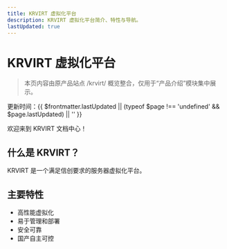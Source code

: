 ```yaml
---
title: KRVIRT 虚拟化平台
description: KRVIRT 虚拟化平台简介、特性与导航。
lastUpdated: true
---
```


# KRVIRT 虚拟化平台

> 本页内容由原产品站点 /krvirt/ 概览整合，仅用于“产品介绍”模块集中展示。

<div class="page-updated">更新时间：{{ $frontmatter.lastUpdated || (typeof $page !== 'undefined' && $page.lastUpdated) || '' }}</div>

欢迎来到 KRVIRT 文档中心！ <Term name="KRVIRT" desc="服务器虚拟化平台" descEn="Server Virtualization Platform" full="KR 虚拟化平台" fullEn="KR Virtualization Platform" />

## 什么是 KRVIRT？

KRVIRT 是一个满足信创要求的服务器虚拟化平台。<Term name="虚拟化" desc="通过抽象层将物理资源转换为逻辑资源的技术" descEn="Technology to abstract physical resources into logical resources" full="虚拟化" fullEn="Virtualization" />

## 主要特性

- 高性能虚拟化 <Term name="调度" desc="资源分配到合适节点的策略过程" descEn="Strategy process assigning workloads to proper nodes" full="调度" fullEn="Scheduling" />
- 易于管理和部署
- 安全可靠
- 国产自主可控

<ProductQuickLinks />

<!-- 兼容旧锚点（隐藏） -->
<h2 id="概览" style="display:none"></h2>
<h2 id="核心特性占位" style="display:none"></h2>
<h2 id="典型架构占位" style="display:none"></h2>
<h2 id="许可模式占位" style="display:none"></h2>
